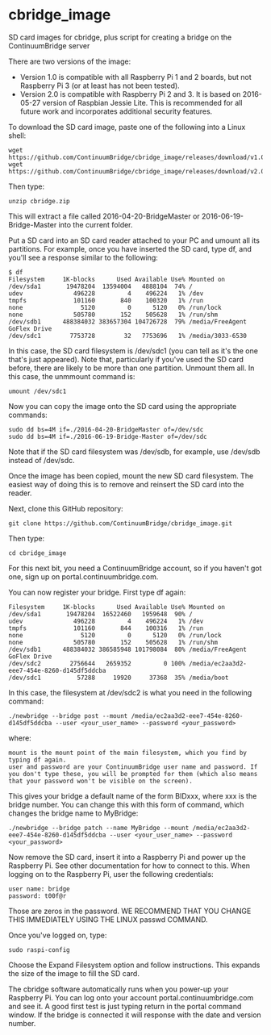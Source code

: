 # cbridge_image
SD card images for cbridge, plus script for creating a bridge on the ContinuumBridge server

There are two versions of the image:

* Version 1.0 is compatible with all Raspberry Pi 1 and 2 boards, but not Raspberry Pi 3 (or at least has not been tested).
* Version 2.0 is compatible with Raspberry Pi 2 and 3. It is based on 2016-05-27 version of Raspbian Jessie Lite. This is recommended for all future work and incorporates additional security features.

To download the SD card image, paste one of the following into a Linux shell:

    wget https://github.com/ContinuumBridge/cbridge_image/releases/download/v1.0/cbridge.zip
    wget https://github.com/ContinuumBridge/cbridge_image/releases/download/v2.0/cbridge.zip

Then type:

    unzip cbridge.zip

This will extract a file called 2016-04-20-BridgeMaster or 2016-06-19-Bridge-Master into the current folder. 

Put a SD card into an SD card reader attached to your PC and umount all its partitions. For example, once you have inserted the SD card, type df, and you'll see a response similar to the following:

    $ df
    Filesystem     1K-blocks      Used Available Use% Mounted on
    /dev/sda1       19478204  13594004   4888104  74% /
    udev              496228         4    496224   1% /dev
    tmpfs             101160       840    100320   1% /run
    none                5120         0      5120   0% /run/lock
    none              505780       152    505628   1% /run/shm
    /dev/sdb1      488384032 383657304 104726728  79% /media/FreeAgent GoFlex Drive
    /dev/sdc1        7753728        32   7753696   1% /media/3033-6530

In this case, the SD card filesystem is /dev/sdc1 (you can tell as it's the one that's just appeared). Note that, particularly if you've used the SD card before, there are likely to be more than one partition. Unmount them all. In this case, the unmmount command is:

    umount /dev/sdc1

Now you can copy the image onto the SD card using the appropriate commands:

    sudo dd bs=4M if=./2016-04-20-BridgeMaster of=/dev/sdc
    sudo dd bs=4M if=./2016-06-19-Bridge-Master of=/dev/sdc

Note that if the SD card filesystem was /dev/sdb, for example, use /dev/sdb instead of /dev/sdc.

Once the image has been copied, mount the new SD card filesystem. The easiest way of doing this is to remove and reinsert the SD card into the reader.

Next, clone this GitHub repository:

    git clone https://github.com/ContinuumBridge/cbridge_image.git

Then type:

    cd cbridge_image

For this next bit, you need a ContinuumBridge account, so if you haven't got one, sign up on portal.continuumbridge.com.

You can now register your bridge. First type df again:

    Filesystem     1K-blocks      Used Available Use% Mounted on
    /dev/sda1       19478204  16522460   1959648  90% /
    udev              496228         4    496224   1% /dev
    tmpfs             101160       844    100316   1% /run
    none                5120         0      5120   0% /run/lock
    none              505780       152    505628   1% /run/shm
    /dev/sdb1      488384032 386585948 101798084  80% /media/FreeAgent GoFlex Drive
    /dev/sdc2        2756644   2659352         0 100% /media/ec2aa3d2-eee7-454e-8260-d145df5ddcba
    /dev/sdc1          57288     19920     37368  35% /media/boot

In this case, the filesystem at /dev/sdc2 is what you need in the following command:

    ./newbridge --bridge post --mount /media/ec2aa3d2-eee7-454e-8260-d145df5ddcba --user <your_user_name> --password <your_password>

where:

    mount is the mount point of the main filesystem, which you find by typing df again.
    user and password are your ContinuumBridge user name and password. If you don't type these, you will be prompted for them (which also means that your password won't be visible on the screen).
  
This gives your bridge a default name of the form BIDxxx, where xxx is the bridge number. You can change this with this form of command, which changes the bridge name to MyBridge:

    ./newbridge --bridge patch --name MyBridge --mount /media/ec2aa3d2-eee7-454e-8260-d145df5ddcba --user <your_user_name> --password <your_password>
  
Now remove the SD card, insert it into a Raspberry Pi and power up the Raspberry Pi. See other documentation for how to connect to this. When logging on to the Raspberry Pi, user the following credentials:

    user name: bridge
    password: t00f@r
    
Those are zeros in the password. WE RECOMMEND THAT YOU CHANGE THIS IMMEDIATELY USING THE LINUX passwd COMMAND.

Once you've logged on, type:

    sudo raspi-config
  
Choose the Expand Filesystem option and follow instructions. This expands the size of the image to fill the SD card.

The cbridge software automatically runs when you power-up your Raspberry Pi. You can log onto your account portal.continuumbridge.com and see it. A good first test is just typing return in the portal command window. If the bridge is connected it will response with the date and version number.




